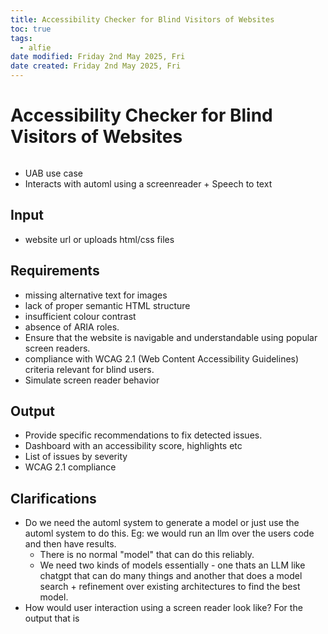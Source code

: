 ```yaml
---
title: Accessibility Checker for Blind Visitors of Websites
toc: true
tags:
  - alfie
date modified: Friday 2nd May 2025, Fri
date created: Friday 2nd May 2025, Fri
---
```


# Accessibility Checker for Blind Visitors of Websites
```toc
```
- UAB use case
- Interacts with automl using a screenreader + Speech to text
## Input
- website url or uploads html/css files
## Requirements
- missing alternative text for images
- lack of proper semantic HTML structure
- insufficient colour contrast
- absence of ARIA roles.
- Ensure that the website is navigable and understandable using popular screen readers.
- compliance with WCAG 2.1 (Web Content Accessibility Guidelines) criteria relevant for blind users.
- Simulate screen reader behavior
## Output
- Provide specific recommendations to fix detected issues.
- Dashboard with an accessibility score, highlights etc
- List of issues by severity
- WCAG 2.1 compliance
## Clarifications
- Do we need the automl system to generate a model or just use the automl system to do this. Eg: we would run an llm over the users code and then have results. 
	- There is no normal "model" that can do this reliably.
	- We need two kinds of models essentially - one thats an LLM like chatgpt that can do many things and another that does a model search + refinement over existing architectures to find the best model. 
- How would user interaction using a screen reader look like? For the output that is